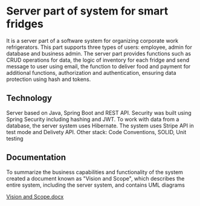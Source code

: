 #  Server part of system for smart fridges

It is a server part of a software system for organizing corporate work
refrigerators. This part supports three types of users: employee, admin for database and business admin. The server part provides functions such as CRUD operations for data, the logic of inventory for each fridge and send message to user using email, the function to deliver food and payment for additional functions, authorization and authentication, ensuring data protection using hash and tokens.

## Technology

Server based on Java, Spring Boot and REST API. Security was built using Spring Security including hashing and JWT. To work with data from a database, the server system uses Hibernate. The system uses Stripe API in test mode and Delivety API.
Other stack: Code Conventions, SOLID, Unit testing


## Documentation

To summarize the business capabilities and functionality of the system created a document known as  "Vision and Scope", which describes the entire system, including the server system, and contains UML diagrams

[Vision and Scope.docx](https://github.com/PavloEngineer/FridgeServer/files/13929091/Vision.and.Scope.docx)


